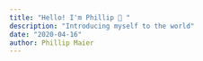 ```yaml
---
title: "Hello! I'm Phillip 👋 "
description: "Introducing myself to the world"
date: "2020-04-16"
author: Phillip Maier
---
```

